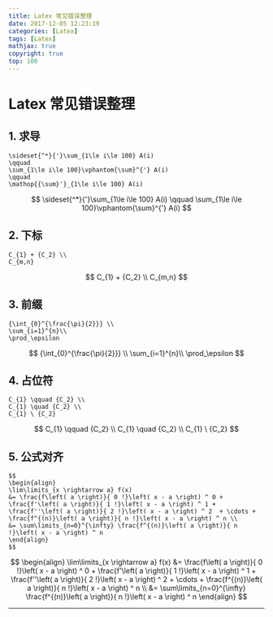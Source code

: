 ```yaml
---
title: Latex 常见错误整理
date: 2017-12-05 12:23:19
categories: [Latex]
tags: [Latex]
mathjax: true
copyright: true
top: 100
---
```


# Latex 常见错误整理

## 1. 求导

```
\sideset{^*}{'}\sum_{1\le i\le 100} A(i)
\qquad
\sum_{1\le i\le 100}\vphantom{\sum}^{'} A(i)
\qquad
\mathop{{\sum}'}_{1\le i\le 100} A(i)
```

$$
\sideset{^*}{'}\sum_{1\le i\le 100} A(i)
\qquad
\sum_{1\le i\le 100}\vphantom{\sum}^{'} A(i)
$$

## 2. 下标

```
C_{1} + {C_2} \\
C_{m,n}
```

$$
C_{1} + {C_2} \\
C_{m,n}
$$


## 3. 前缀

```
{\int_{0}^{\frac{\pi}{2}}} \\
\sum_{i=1}^{n}\\
\prod_\epsilon
```

$$
{\int_{0}^{\frac{\pi}{2}}} \\
\sum_{i=1}^{n}\\
\prod_\epsilon
$$

## 4. 占位符

```
C_{1} \qquad {C_2} \\
C_{1} \quad {C_2} \\
C_{1} \ {C_2}
```

$$
C_{1} \qquad {C_2} \\
C_{1} \quad {C_2} \\
C_{1} \ {C_2}
$$

## 5. 公式对齐

```
$$
\begin{align}
\lim\limits_{x \rightarrow a} f(x)
&= \frac{f\left( a \right)}{ 0 !}\left( x - a \right) ^ 0 + \frac{f'\left( a \right)}{ 1 !}\left( x - a \right) ^ 1 + \frac{f''\left( a \right)}{ 2 !}\left( x - a \right) ^ 2  + \cdots + \frac{f^{(n)}\left( a \right)}{ n !}\left( x - a \right) ^ n \\
&= \sum\limits_{n=0}^{\infty} \frac{f^{(n)}\left( a \right)}{ n !}\left( x - a \right) ^ n
\end{align}
$$
```


$$
\begin{align}
\lim\limits_{x \rightarrow a} f(x)
&= \frac{f\left( a \right)}{ 0 !}\left( x - a \right) ^ 0 + \frac{f'\left( a \right)}{ 1 !}\left( x - a \right) ^ 1 + \frac{f''\left( a \right)}{ 2 !}\left( x - a \right) ^ 2  + \cdots + \frac{f^{(n)}\left( a \right)}{ n !}\left( x - a \right) ^ n \\
&= \sum\limits_{n=0}^{\infty} \frac{f^{(n)}\left( a \right)}{ n !}\left( x - a \right) ^ n
\end{align}
$$



------------------------------------------
<br>
<br>